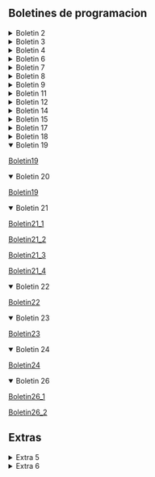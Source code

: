 ## Boletines de programacion

<details>
<summary> Boletin 2 </summary>

[Boletin2_1](https://github.com/LuciaPosada/Programacion/blob/main/Boletin02/boletin2_1/src/Boletin2_1.java)

[Boletin2_2](https://github.com/LuciaPosada/Programacion/blob/main/Boletin02/boletin2_2/src/Boletin2_2.java)

[Boletin2_3](https://github.com/LuciaPosada/Programacion/blob/main/Boletin02/boletin2_3/src/Boletin2_3.java)

[Boletin2_4](https://github.com/LuciaPosada/Programacion/blob/main/Boletin02/boletin2_4/src/Boletin2_4.java)

[Boletin2_5](https://github.com/LuciaPosada/Programacion/blob/main/Boletin02/boletin2_5/src/Boletin2_5.java)
</details>

<details>
<summary> Boletin 3 </summary> 

[Boletin3_1](https://github.com/LuciaPosada/Programacion/blob/main/Boletin03/boletin3_1/src/Extra_boletin3_1.java)

[Boletin3_2](https://github.com/LuciaPosada/Programacion/blob/main/Boletin03/boletin3_2/src/Extra_boletin3_2.java)

[Boletin3_3](https://github.com/LuciaPosada/Programacion/blob/main/Boletin03/boletin3_3/src/Extra_boletin3_3.java)

[Boletin3_4](https://github.com/LuciaPosada/Programacion/blob/main/Boletin03/boletin3_4/src/Extra_boletin3_4.java)

[Boletin3_5](https://github.com/LuciaPosada/Programacion/blob/main/Boletin03/boletin3_5/src/Boletin3_5.java)
</details>

<details>
<summary> Boletin 4 </summary>

[Boletin4](https://github.com/LuciaPosada/Programacion/tree/main/Boletin04/boletin4/src)
<details>

</details>
<summary> Boletin 5 </summary>

[Boletin5](https://github.com/LuciaPosada/Programacion/tree/main/Boletin05/boletin5/src)
</details>
<details>
<summary> Boletin 6 </summary>

[Boletin6_1](https://github.com/LuciaPosada/Programacion/tree/main/Boletin06/boletin6_1/src)

[Boletin6_2](https://github.com/LuciaPosada/Programacion/tree/main/Boletin06/boletin6_2/src)

[Boletin6_3](https://github.com/LuciaPosada/Programacion/tree/main/Boletin06/boletin6_3/src)
</details>

<details>
<summary> Boletin 7 </summary>

[Boletin7_1](https://github.com/LuciaPosada/Programacion/tree/main/Boletin07/boletin7_1/src)

[Boletin7_2](https://github.com/LuciaPosada/Programacion/tree/main/Boletin07/boletin7_2/src)

[Boletin7_3](https://github.com/LuciaPosada/Programacion/tree/main/Boletin07/boletin7_3/src)

[Boletin7_4](https://github.com/LuciaPosada/Programacion/tree/main/Boletin07/boletin7_4/src)

[Boletin7_5](https://github.com/LuciaPosada/Programacion/tree/main/Boletin07/boletin7_5/src)
</details>

<details>
<summary> Boletin 8 </summary>

[Boletin8_1](https://github.com/LuciaPosada/Programacion/tree/main/Boletin08/boletin8_1/src)

[Boletin8_2](https://github.com/LuciaPosada/Programacion/tree/main/Boletin08/boletin8_2/src)
</details>

<details>
<summary> Boletin 9 </summary>

[Boletin9_1](https://github.com/LuciaPosada/Programacion/tree/main/Boletin09/boletin9_1/src)

[Boletin9_2](https://github.com/LuciaPosada/Programacion/tree/main/Boletin09/boletin9_2/src)

[Boletin9_4](https://github.com/LuciaPosada/Programacion/tree/main/Boletin09/boletin9_4/src)

[Boletin9_5](https://github.com/LuciaPosada/Programacion/tree/main/Boletin09/boletin9_5/src)
</details>

<details>
<summary> Boletin 11 </summary>

[Boletin11_1](https://github.com/LuciaPosada/Programacion/tree/main/Boletin11/boletin11_1/src)

[Boletin11_2](https://github.com/LuciaPosada/Programacion/tree/main/Boletin11/boletin11_2/src)
</details>

<details>
<summary> Boletin 12 </summary>

[Boletin12](https://github.com/LuciaPosada/Programacion/tree/main/Boletin12/boletin12/src)
</details>

<details>
<summary> Boletin 14 </summary>

[Boletin14](https://github.com/LuciaPosada/Programacion/tree/main/Boletin14)
</details>

<details>
<summary> Boletin 15 </summary>

[Boletin15](https://github.com/LuciaPosada/Programacion/tree/main/Boletin15/boletin15/src/com/lucia/boletin15)
</details>

<details>
<summary> Boletin 17 </summary>

[Boletin17](https://github.com/LuciaPosada/Programacion/tree/main/Boletin17/src/com/lucia)
</details>

<details>
<summary> Boletin 18 </summary>

[Boletin18_1](https://github.com/LuciaPosada/Programacion/tree/main/Boletin18/Boletin18_1/src)

[Boletin18_2](https://github.com/LuciaPosada/Programacion/tree/main/Boletin18/Boletin18_2/src)

[Boletin18_3](https://github.com/LuciaPosada/Programacion/tree/main/Boletin18/Boletin18_3/src)
</details>

<details open>
<summary> Boletin 19 </summary>

[Boletin19](https://github.com/LuciaPosada/Programacion/tree/main/Boletin19)
</details>

<details open>
<summary> Boletin 20 </summary>

[Boletin19](https://github.com/LuciaPosada/Programacion/tree/main/Boletin20)
</details>

<details open>
<summary> Boletin 21 </summary>

[Boletin21_1](https://github.com/LuciaPosada/Programacion/tree/main/Boletin21/boletin21_1/src)

[Boletin21_2](https://github.com/LuciaPosada/Programacion/tree/main/Boletin21/boletin21_2/src)

[Boletin21_3](https://github.com/LuciaPosada/Programacion/tree/main/Boletin21/boletin21_3/src)

[Boletin21_4](https://github.com/LuciaPosada/Programacion/tree/main/Boletin21/boletin21_4/src)
</details>

<details open>
<summary> Boletin 22 </summary>

[Boletin22](https://github.com/LuciaPosada/Programacion/tree/main/Boletin22/src)
</details>

<details open>
<summary> Boletin 23 </summary>

[Boletin23](https://github.com/LuciaPosada/Programacion/tree/main/Boletin23/src)
</details>

<details open>
<summary> Boletin 24 </summary>

[Boletin24](https://github.com/LuciaPosada/Programacion/tree/main/Boletin24/src/com/lucia)
</details>

<details open>
<summary> Boletin 26 </summary>

[Boletin26_1](https://github.com/LuciaPosada/Programacion/tree/main/Boletin26/boletin26_1/src)

[Boletin26_2](https://github.com/LuciaPosada/Programacion/tree/main/Boletin26/boletin26_2)
</details>

## Extras

<details>
<summary> Extra 5 </summary>

[Extra5](https://github.com/LuciaPosada/Programacion/tree/main/Extras/Extra05/src)
</details>

<details>
<summary> Extra 6 </summary>

[Extra6_1](https://github.com/LuciaPosada/Programacion/tree/main/Extras/Extra06/Extras3_1/src)

[Extra6_2](https://github.com/LuciaPosada/Programacion/tree/main/Extras/Extra06/extra6_2/src)
</details>
